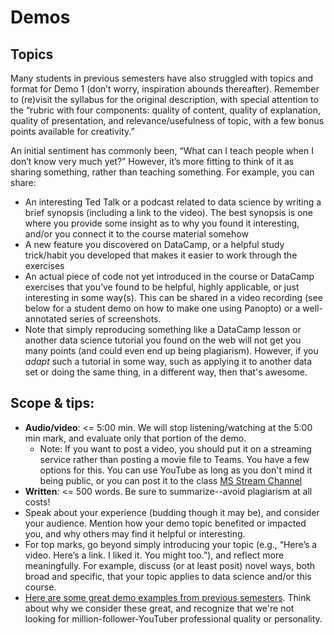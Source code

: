 # Demos

## Topics
Many students in previous semesters have also struggled with topics and format for Demo 1 (don’t worry, inspiration abounds thereafter). Remember to (re)visit the syllabus for the original description, with special attention to the “rubric with four components: quality of content, quality of explanation, quality of presentation, and relevance/usefulness of topic, with a few bonus points available for creativity.”

An initial sentiment has commonly been, “What can I teach people when I don’t know very much yet?” However, it’s more fitting to think of it as sharing something, rather than teaching something. For example, you can share:
- An interesting Ted Talk or a podcast related to data science by writing a brief synopsis (including a link to the video). The best synopsis is one where you provide some insight as to why you found it interesting, and/or you connect it to the course material somehow
- A new feature you discovered on DataCamp, or a helpful study trick/habit you developed that makes it easier to work through the exercises
- An actual piece of code not yet introduced in the course or DataCamp exercises that you’ve found to be helpful, highly applicable, or just interesting in some way(s). This can be shared in a video recording (see below for a student demo on how to make one using Panopto) or a well-annotated series of screenshots.
- Note that simply reproducing something like a DataCamp lesson or another data science tutorial you found on the web will not get you many points (and could even end up being plagiarism). However, if you *adapt* such a tutorial in some way, such as applying it to another data set or doing the same thing, in a different way, then that's awesome.

## Scope & tips:  
- **Audio/video**: <= 5:00 min. We will stop listening/watching at the 5:00 min mark, and evaluate only that portion of the demo.
    - Note: If you want to post a video, you should put it on a streaming service rather than posting a movie file to Teams. You have a few options for this. You can use YouTube as long as you don't mind it being public, or you can post it to the class [MS Stream Channel](https://web.microsoftstream.com/channel/53046aee-828b-41ef-aa0a-7fc636ba4d2a)
- **Written**: <= 500 words. Be sure to summarize--avoid plagiarism at all costs!  
- Speak about your experience (budding though it may be), and consider your audience. Mention how your demo topic benefited or impacted you, and why others may find it helpful or interesting.
- For top marks, go beyond simply introducing your topic (e.g., “Here’s a video. Here’s a link. I liked it. You might too.”), and reflect more meaningfully. For example, discuss (or at least posit) novel ways, both broad and specific, that your topic applies to data science and/or this course.
- [Here are some great demo examples from previous semesters](https://web.microsoftstream.com/channel/53046aee-828b-41ef-aa0a-7fc636ba4d2a). Think about why we consider these great, and recognize that we're not looking for million-follower-YouTuber professional quality or personality.

